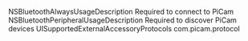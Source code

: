  <key>NSBluetoothAlwaysUsageDescription</key>
<string>Required to connect to PiCam</string>
<key>NSBluetoothPeripheralUsageDescription</key>
<string>Required to discover PiCam devices</string>
<key>UISupportedExternalAccessoryProtocols</key>
<array>
    <string>com.picam.protocol</string>
</array>
